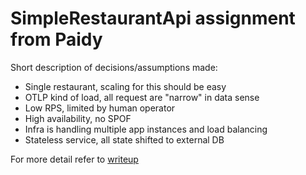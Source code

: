 # SimpleRestaurantApi assignment from Paidy

Short description of decisions/assumptions made:

* Single restaurant, scaling for this should be easy 
* OTLP kind of load, all request are "narrow" in data sense 
* Low RPS, limited by human operator
* High availability, no SPOF
* Infra is handling multiple app instances and load balancing
* Stateless service, all state shifted to external DB

For more detail refer to [writeup](./writeup.md)
